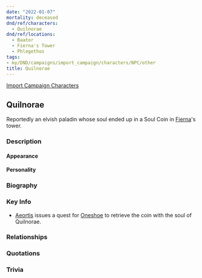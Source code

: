 ```yaml
---
date: "2022-01-07"
mortality: deceased
dnd/ref/characters:
  - Quilnorae
dnd/ref/locations:
  - Baator
  - Fierna's Tower
  - Phlegethos
tags:
- my/DND/campaigns/import_campaign/characters/NPC/other
title: Quilnorae
---
```


[Import Campaign Characters](/dnd/characters/)

## Quilnorae

Reportedly an elvish paladin whose soul ended up in a Soul Coin in [Fierna](/dnd/npcs/fierna/)'s tower.

### Description

#### Appearance

#### Personality

### Biography

### Key Info

- [Aeortis](/dnd/npcs/aeortis/) issues a quest for [Oneshoe](/dnd/characters/oneshoe/) to retrieve the coin with the soul of Quilnorae.

### Relationships

### Quotations

### Trivia
